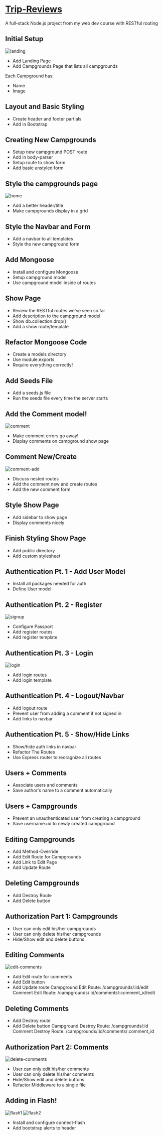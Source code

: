 # [Trip-Reviews](http://bit.ly/trip1review)
A full-stack Node.js project from my web dev course with RESTful routing

## Initial Setup
![landing](./images/landing.png)
* Add Landing Page
* Add Campgrounds Page that lists all campgrounds

Each Campground has:
* Name
* Image

## Layout and Basic Styling
* Create header and footer partials
* Add in Bootstrap

## Creating New Campgrounds
* Setup new campground POST route
* Add in body-parser
* Setup route to show form
* Add basic unstyled form

## Style the campgrounds page
![home](./images/home.png)
* Add a better header/title
* Make campgrounds display in a grid

## Style the Navbar and Form
* Add a navbar to all templates
* Style the new campground form

## Add Mongoose
* Install and configure Mongoose
* Setup campground model
* Use campground model inside of routes

## Show Page
* Review the RESTful routes we've seen so far
* Add description to the campground model
* Show db.collection.drop()
* Add a show route/template

## Refactor Mongoose Code
* Create a models directory
* Use module.exports
* Require everything correctly!

## Add Seeds File
* Add a seeds.js file
* Run the seeds file every time the server starts

## Add the Comment model!
![comment](./images/post.png)
* Make comment errors go away!
* Display comments on campground show page

## Comment New/Create
![comment-add](./images/comment-add.png)
* Discuss nested routes
* Add the comment new and create routes
* Add the new comment form

## Style Show Page
* Add sidebar to show page
* Display comments nicely

## Finish Styling Show Page
* Add public directory
* Add custom stylesheet

## Authentication Pt. 1 - Add User Model
* Install all packages needed for auth
* Define User model

## Authentication Pt. 2 - Register
![signup](./images/sign-up.png)
* Configure Passport
* Add register routes
* Add register template

## Authentication Pt. 3 - Login
![login](./images/login.png)
* Add login routes
* Add login template

## Authentication Pt. 4 - Logout/Navbar
* Add logout route
* Prevent user from adding a comment if not signed in
* Add links to navbar

## Authentication Pt. 5 - Show/Hide Links
* Show/hide auth links in navbar
* Refactor The Routes
* Use Express router to reoragnize all routes

## Users + Comments
* Associate users and comments
* Save author's name to a comment automatically

## Users + Campgrounds
* Prevent an unauthenticated user from creating a campground
* Save username+id to newly created campground

## Editing Campgrounds
* Add Method-Override
* Add Edit Route for Campgrounds
* Add Link to Edit Page
* Add Update Route

## Deleting Campgrounds
* Add Destroy Route
* Add Delete button

## Authorization Part 1: Campgrounds
* User can only edit his/her campgrounds
* User can only delete his/her campgrounds
* Hide/Show edit and delete buttons

## Editing Comments
![edit-comments](./images/comment-edit.png)
* Add Edit route for comments
* Add Edit button
* Add Update route
Campground Edit Route: /campgrounds/:id/edit Comment Edit Route: /campgrounds/:id/comments/:comment_id/edit

## Deleting Comments
* Add Destroy route
* Add Delete button
Campground Destroy Route: /campgrounds/:id Comment Destroy Route: /campgrounds/:id/comments/:comment_id

## Authorization Part 2: Comments
![delete-comments](./images/comment-delete.png)
* User can only edit his/her comments
* User can only delete his/her comments
* Hide/Show edit and delete buttons
* Refactor Middleware to a single file

## Adding in Flash!
![flash1](./images/flash1.png)
![flash2](./images/flash2.png)
* Install and configure connect-flash
* Add bootstrap alerts to header

